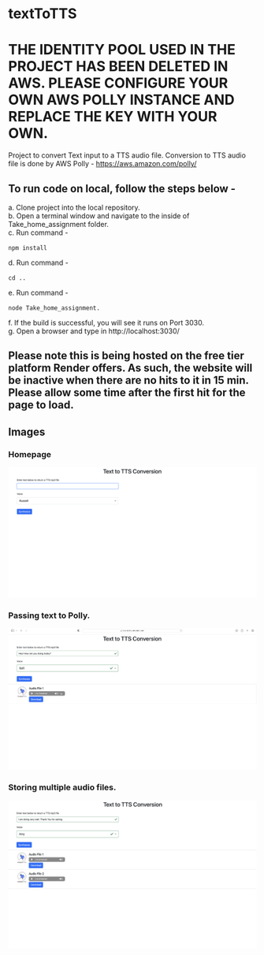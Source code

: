 # textToTTS
# THE IDENTITY POOL USED IN THE PROJECT HAS BEEN DELETED IN AWS. PLEASE CONFIGURE YOUR OWN AWS POLLY INSTANCE AND REPLACE THE KEY WITH YOUR OWN.  
Project to convert Text input to a TTS audio file. Conversion to TTS audio file is done by AWS Polly -
https://aws.amazon.com/polly/
## To run code on local, follow the steps below -  
a. Clone project into the local repository.  
b. Open a terminal window and navigate to the inside of Take_home_assignment folder.  
c. Run command -  
```
npm install
```
d. Run command -  
```
cd ..
```
e. Run command -  
```
node Take_home_assignment. 
```
f. If the build is successful, you will see it runs on Port 3030.  
g. Open a browser and type in http://localhost:3030/
## Please note this is being hosted on the free tier platform Render offers. As such, the website will be inactive when there are no hits to it in 15 min. Please allow some time after the first hit for the page to load.  
## Images  
### Homepage  
![alt text](https://github.com/yohan9655/textToTTS/blob/main/images/1.png?raw=true)
### Passing text to Polly.  
![alt text](https://github.com/yohan9655/textToTTS/blob/main/images/2.png?raw=true)
### Storing multiple audio files.  
![alt text](https://github.com/yohan9655/textToTTS/blob/main/images/3.png?raw=true)
